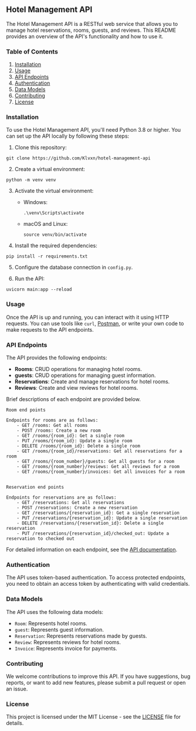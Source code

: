 ## Hotel Management API

The Hotel Management API is a RESTful web service that allows you to manage hotel reservations, rooms, guests, and reviews. This README provides an overview of the API's functionality and how to use it.

### Table of Contents

1. [Installation](#installation)
2. [Usage](#usage)
3. [API Endpoints](#api-endpoints)
4. [Authentication](#authentication)
5. [Data Models](#data-models)
6. [Contributing](#contributing)
7. [License](#license)

### Installation

To use the Hotel Management API, you'll need Python 3.8 or higher. You can set up the API locally by following these steps:

1. Clone this repository:

```
git clone https://github.com/Klvxn/hotel-management-api
```

2. Create a virtual environment:

```
python -m venv venv
```

3. Activate the virtual environment:

    - Windows:

        ```
        .\venv\Scripts\activate
        ```

   - macOS and Linux:

        ```
        source venv/bin/activate
        ```

4. Install the required dependencies:

```
pip install -r requirements.txt
```

5. Configure the database connection in `config.py`.

6. Run the API:

```
uvicorn main:app --reload
```

### Usage

Once the API is up and running, you can interact with it using HTTP requests. You can use tools like `curl`, [Postman](https://www.postman.com/), or write your own code to make requests to the API endpoints.

### API Endpoints

The API provides the following endpoints:

- **Rooms**: CRUD operations for managing hotel rooms.
- **guests**: CRUD operations for managing guest information.
- **Reservations**: Create and manage reservations for hotel rooms.
- **Reviews**: Create and view reviews for hotel rooms.

Brief descriptions of each endpoint are provided below.

    Room end points

    Endpoints for rooms are as follows:
        - GET /rooms: Get all rooms
        - POST /rooms: Create a new room
        - GET /rooms/{room_id}: Get a single room
        - PUT /rooms/{room_id}: Update a single room
        - DELETE /rooms/{room_id}: Delete a single room
        - GET /rooms/{room_id}/reservations: Get all reservations for a room
        - GET /rooms/{room_number}/guests: Get all guests for a room
        - GET /rooms/{room_number}/reviews: Get all reviews for a room
        - GET /rooms/{room_number}/invoices: Get all invoices for a room

    
    Reservation end points

    Endpoints for reservations are as follows:
        - GET /reservations: Get all reservations    
        - POST /reservations: Create a new reservation
        - GET /reservations/{reservation_id}: Get a single reservation
        - PUT /reservations/{reservation_id}: Update a single reservation
        - DELETE /reservations/{reservation_id}: Delete a single reservation
        - PUT /reservations/{reservation_id}/checked_out: Update a reservation to checked out

    

    

For detailed information on each endpoint, see the [API documentation](#api-documentation).

### Authentication

The API uses token-based authentication. To access protected endpoints, you need to obtain an access token by authenticating with valid credentials.

### Data Models

The API uses the following data models:

- `Room`: Represents hotel rooms.
- `guest`: Represents guest information.
- `Reservation`: Represents reservations made by guests.
- `Review`: Represents reviews for hotel rooms.
- `Invoice`: Represents invoice for payments.


### Contributing

We welcome contributions to improve this API. If you have suggestions, bug reports, or want to add new features, please submit a pull request or open an issue.

### License

This project is licensed under the MIT License - see the [LICENSE](LICENSE) file for details.
